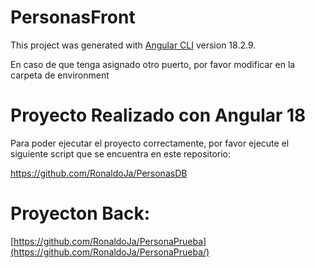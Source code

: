 # PersonasFront

This project was generated with [Angular CLI](https://github.com/angular/angular-cli) version 18.2.9.

En caso de que tenga asignado otro puerto, por favor modificar en la carpeta de environment

# Proyecto Realizado con Angular 18

Para poder ejecutar el proyecto correctamente, por favor ejecute el siguiente script que se encuentra en este repositorio:

https://github.com/RonaldoJa/PersonasDB



# Proyecton Back:

[https://github.com/RonaldoJa/PersonaPrueba](https://github.com/RonaldoJa/PersonaPrueba/)

